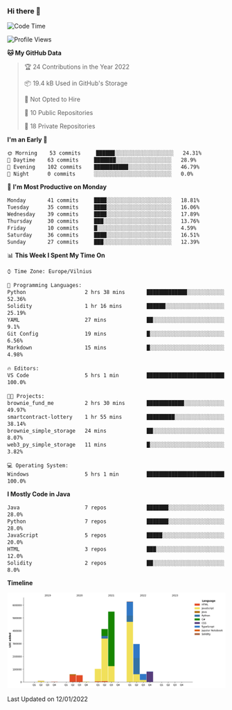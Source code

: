 ### Hi there 👋

<!--START_SECTION:waka-->
![Code Time](http://img.shields.io/badge/Code%20Time-528%20hrs%2036%20mins-blue)

![Profile Views](http://img.shields.io/badge/Profile%20Views-0-blue)

**🐱 My GitHub Data** 

> 🏆 24 Contributions in the Year 2022
 > 
> 📦 19.4 kB Used in GitHub's Storage 
 > 
> 🚫 Not Opted to Hire
 > 
> 📜 10 Public Repositories 
 > 
> 🔑 18 Private Repositories  
 > 
**I'm an Early 🐤** 

```text
🌞 Morning    53 commits     ██████░░░░░░░░░░░░░░░░░░░   24.31% 
🌆 Daytime    63 commits     ███████░░░░░░░░░░░░░░░░░░   28.9% 
🌃 Evening    102 commits    ███████████░░░░░░░░░░░░░░   46.79% 
🌙 Night      0 commits      ░░░░░░░░░░░░░░░░░░░░░░░░░   0.0%

```
📅 **I'm Most Productive on Monday** 

```text
Monday       41 commits     ████░░░░░░░░░░░░░░░░░░░░░   18.81% 
Tuesday      35 commits     ████░░░░░░░░░░░░░░░░░░░░░   16.06% 
Wednesday    39 commits     ████░░░░░░░░░░░░░░░░░░░░░   17.89% 
Thursday     30 commits     ███░░░░░░░░░░░░░░░░░░░░░░   13.76% 
Friday       10 commits     █░░░░░░░░░░░░░░░░░░░░░░░░   4.59% 
Saturday     36 commits     ████░░░░░░░░░░░░░░░░░░░░░   16.51% 
Sunday       27 commits     ███░░░░░░░░░░░░░░░░░░░░░░   12.39%

```


📊 **This Week I Spent My Time On** 

```text
⌚︎ Time Zone: Europe/Vilnius

💬 Programming Languages: 
Python                   2 hrs 38 mins       █████████████░░░░░░░░░░░░   52.36% 
Solidity                 1 hr 16 mins        ██████░░░░░░░░░░░░░░░░░░░   25.19% 
YAML                     27 mins             ██░░░░░░░░░░░░░░░░░░░░░░░   9.1% 
Git Config               19 mins             █░░░░░░░░░░░░░░░░░░░░░░░░   6.56% 
Markdown                 15 mins             █░░░░░░░░░░░░░░░░░░░░░░░░   4.98%

🔥 Editors: 
VS Code                  5 hrs 1 min         █████████████████████████   100.0%

🐱‍💻 Projects: 
brownie_fund_me          2 hrs 30 mins       ████████████░░░░░░░░░░░░░   49.97% 
smartcontract-lottery    1 hr 55 mins        █████████░░░░░░░░░░░░░░░░   38.14% 
brownie_simple_storage   24 mins             ██░░░░░░░░░░░░░░░░░░░░░░░   8.07% 
web3_py_simple_storage   11 mins             █░░░░░░░░░░░░░░░░░░░░░░░░   3.82%

💻 Operating System: 
Windows                  5 hrs 1 min         █████████████████████████   100.0%

```

**I Mostly Code in Java** 

```text
Java                     7 repos             ███████░░░░░░░░░░░░░░░░░░   28.0% 
Python                   7 repos             ███████░░░░░░░░░░░░░░░░░░   28.0% 
JavaScript               5 repos             █████░░░░░░░░░░░░░░░░░░░░   20.0% 
HTML                     3 repos             ███░░░░░░░░░░░░░░░░░░░░░░   12.0% 
Solidity                 2 repos             ██░░░░░░░░░░░░░░░░░░░░░░░   8.0%

```


**Timeline**

![Chart not found](https://raw.githubusercontent.com/BenasVolkovas/BenasVolkovas/main/charts/bar_graph.png) 


 Last Updated on 12/01/2022
<!--END_SECTION:waka-->
